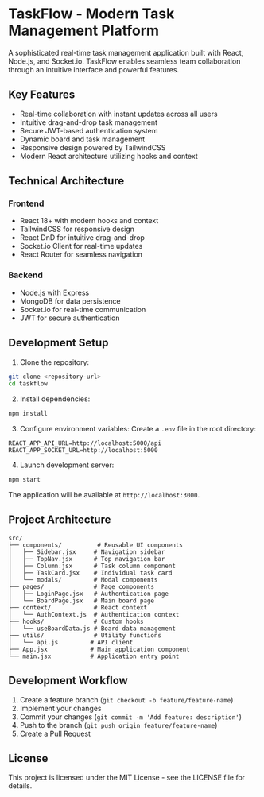 # TaskFlow - Modern Task Management Platform

A sophisticated real-time task management application built with React, Node.js, and Socket.io. TaskFlow enables seamless team collaboration through an intuitive interface and powerful features.

## Key Features

- Real-time collaboration with instant updates across all users
- Intuitive drag-and-drop task management
- Secure JWT-based authentication system
- Dynamic board and task management
- Responsive design powered by TailwindCSS
- Modern React architecture utilizing hooks and context

## Technical Architecture

### Frontend
- React 18+ with modern hooks and context
- TailwindCSS for responsive design
- React DnD for intuitive drag-and-drop
- Socket.io Client for real-time updates
- React Router for seamless navigation

### Backend
- Node.js with Express
- MongoDB for data persistence
- Socket.io for real-time communication
- JWT for secure authentication

## Development Setup

1. Clone the repository:
```bash
git clone <repository-url>
cd taskflow
```

2. Install dependencies:
```bash
npm install
```

3. Configure environment variables:
Create a `.env` file in the root directory:
```
REACT_APP_API_URL=http://localhost:5000/api
REACT_APP_SOCKET_URL=http://localhost:5000
```

4. Launch development server:
```bash
npm start
```

The application will be available at `http://localhost:3000`.

## Project Architecture

```
src/
├── components/          # Reusable UI components
│   ├── Sidebar.jsx     # Navigation sidebar
│   ├── TopNav.jsx      # Top navigation bar
│   ├── Column.jsx      # Task column component
│   ├── TaskCard.jsx    # Individual task card
│   └── modals/         # Modal components
├── pages/              # Page components
│   ├── LoginPage.jsx   # Authentication page
│   └── BoardPage.jsx   # Main board page
├── context/            # React context
│   └── AuthContext.js  # Authentication context
├── hooks/              # Custom hooks
│   └── useBoardData.js # Board data management
├── utils/              # Utility functions
│   └── api.js         # API client
├── App.jsx            # Main application component
└── main.jsx           # Application entry point
```

## Development Workflow

1. Create a feature branch (`git checkout -b feature/feature-name`)
2. Implement your changes
3. Commit your changes (`git commit -m 'Add feature: description'`)
4. Push to the branch (`git push origin feature/feature-name`)
5. Create a Pull Request

## License

This project is licensed under the MIT License - see the LICENSE file for details. 
